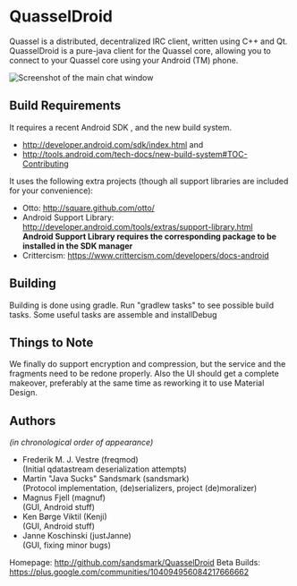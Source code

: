 QuasselDroid
============

Quassel is a distributed, decentralized IRC client, written using C++ and Qt.
QuasselDroid is a pure-java client for the Quassel core, allowing you to
connect to your Quassel core using your Android (TM) phone.

![Screenshot of the main chat window](http://i.imgur.com/IK0I9yE.png "The main chat screen – clean and easy to understand")

Build Requirements
------------------

It requires a recent Android SDK , and the new build system.
- http://developer.android.com/sdk/index.html and
- http://tools.android.com/tech-docs/new-build-system#TOC-Contributing

It uses the following extra projects (though all support libraries are included
for your convenience):

 - Otto: http://square.github.com/otto/
 - Android Support Library: http://developer.android.com/tools/extras/support-library.html  
   **Android Support Library requires the corresponding package to be installed in the SDK manager**
 - Crittercism: https://www.crittercism.com/developers/docs-android

Building
--------
Building is done using gradle. Run "gradlew tasks" to see possible build tasks. Some useful tasks are
assemble and installDebug

Things to Note
--------------
We finally do support encryption and compression, but the service and the fragments need to be redone properly. Also the UI should get a complete makeover, preferably at the same time as reworking it to use Material Design.


Authors
-------
*(in chronological order of appearance)*

  - Frederik M. J. Vestre (freqmod)  
    (Initial qdatastream deserialization attempts)
  - Martin "Java Sucks" Sandsmark (sandsmark)  
    (Protocol implementation, (de)serializers, project (de)moralizer)
  - Magnus Fjell (magnuf)  
    (GUI, Android stuff)
  - Ken Børge Viktil (Kenji)  
    (GUI, Android stuff)
  - Janne Koschinski (justJanne)  
    (GUI, fixing minor bugs)


Homepage: http://github.com/sandsmark/QuasselDroid
Beta Builds: https://plus.google.com/communities/104094956084217666662

